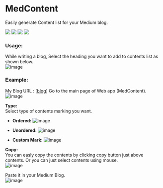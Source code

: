 # MedContent
Easily generate Content list for your Medium blog. 

![](https://img.shields.io/badge/Django-4.2.3-green)
![](https://img.shields.io/badge/Python-3.11.1-lightgreen)
![](https://github.com/4yub1k/djblog/actions/workflows/djMed.yml/badge.svg)
![](https://img.shields.io/badge/Release-1.0.0-orange)

### Usage:
While writing a blog, Select the heading you want to add to contents list as shown below.\
![image](https://github.com/4yub1k/djMedium/assets/45902447/d42ce5de-8ddd-4256-81fd-856709a30bda)

### Example:
My Blog URL : [[blog](https://medium.com/@4yub1k/free-deploy-django-project-to-pythonanywhere-1f3f08a6447f)]
Go to the main page of Web app (MedContent).\
![image](https://github.com/4yub1k/djMedium/assets/45902447/7e4d5e40-35fb-48ae-9d8b-15a0cc5ad79f)

**Type:**\
Select type of contents marking you want.
- **Ordered:**
  ![image](https://github.com/4yub1k/djMedium/assets/45902447/49510338-d889-4adb-8e65-bd1d83fb43f2)

- **Unordered:**
  ![image](https://github.com/4yub1k/djMedium/assets/45902447/349eab11-eb41-4593-9ae7-394318ebd111)

- **Custom Mark:**
  ![image](https://github.com/4yub1k/djMedium/assets/45902447/733a1101-30ce-4a4e-971d-19c02df2a4a9)

**Copy:**\
You can easly copy the contents by clicking copy button just above contents. Or you can just select contents using mouse.\
![image](https://github.com/4yub1k/djMedium/assets/45902447/4bf01b57-9c61-4222-91fe-48118c15124f)

Paste it in your Medium Blog.\
![image](https://github.com/4yub1k/djMedium/assets/45902447/21108917-af6e-4ed3-8909-99a2b0b9bbe9)



